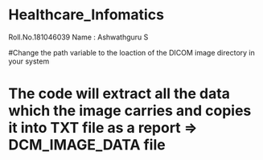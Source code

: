# Healthcare_Infomatics
Roll.No.181046039
Name : Ashwathguru S

#Change the path variable to the loaction of the DICOM image directory in your system

# The code will extract all the data which the image carries and copies it into TXT file as a report => DCM_IMAGE_DATA file
